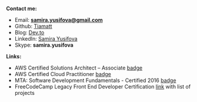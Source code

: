 **Contact me:**
- Email: **samira.yusifova@gmail.com**
- Github: [Tiamatt](https://github.com/Tiamatt)
- Blog: [Dev.to](https://dev.to/tiamatt)
- LinkedIn: [Samira Yusifova](https://www.linkedin.com/in/samirayusifova/)
- Skype: **samira.yusifova**

**Links:**
- AWS Certified Solutions Architect – Associate [badge](https://www.youracclaim.com/badges/11a8f945-c3a7-4ffa-8507-3d63ae91f67b/public_url)
- AWS Certified Cloud Practitioner [badge](https://www.youracclaim.com/badges/cbf21f42-8862-4364-95b2-47bdd4204948/public_url)
- MTA: Software Development Fundamentals - Certified 2016 [badge](https://www.youracclaim.com/badges/f3548efe-2336-4df2-8182-50686a189460/public_url)
- FreeCodeCamp Legacy Front End Developer Certification [link](https://www.freecodecamp.org/certification/tiamatt/legacy-front-end) with list of projects
